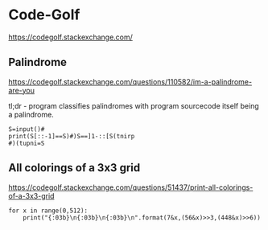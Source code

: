 # Code-Golf
https://codegolf.stackexchange.com/

## Palindrome
https://codegolf.stackexchange.com/questions/110582/im-a-palindrome-are-you

tl;dr - program classifies palindromes with program sourcecode itself being a palindrome.

```
S=input()#
print(S[::-1]==S)#)S==]1-::[S(tnirp
#)(tupni=S
```

## All colorings of a 3x3 grid
https://codegolf.stackexchange.com/questions/51437/print-all-colorings-of-a-3x3-grid
```
for x in range(0,512):
    print("{:03b}\n{:03b}\n{:03b}\n".format(7&x,(56&x)>>3,(448&x)>>6))
```
  

